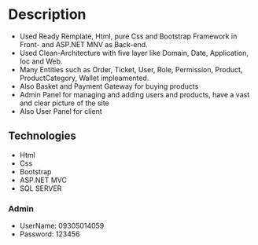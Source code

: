 # Description

- Used Ready Remplate, Html, pure Css and Bootstrap Framework in Front- and ASP.NET MNV as Back-end.
- Used Clean-Architecture with five layer like Domain, Date, Application, Ioc and Web.
- Many Entities such as Order, Ticket, User, Role, Permission, Product, ProductCategory, Wallet impleamented.
- Also Basket and Payment Gateway for buying products
- Admin Panel for managing and adding users and products, have a vast and clear picture of the site 
- Also User Panel for client 

## Technologies

- Html
- Css
- Bootstrap
- ASP.NET MVC
- SQL SERVER

### Admin

- UserName: 09305014059
- Password: 123456
